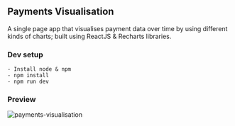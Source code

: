 ## Payments Visualisation
A single page app that visualises payment data over time by using different kinds of charts; built using ReactJS & Recharts libraries. 

### Dev setup
```
- Install node & npm
- npm install
- npm run dev
```

### Preview
![payments-visualisation](https://user-images.githubusercontent.com/5960750/193532179-47caf2cc-f74b-421b-9bef-53057767dc2f.png)

